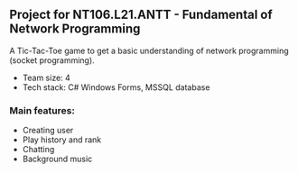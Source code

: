 ## Project for NT106.L21.ANTT - Fundamental of Network Programming

A Tic-Tac-Toe game to get a basic understanding of network programming (socket programming).

- Team size: 4
- Tech stack: C# Windows Forms, MSSQL database


### Main features:
- Creating user
- Play history and rank
- Chatting
- Background music

